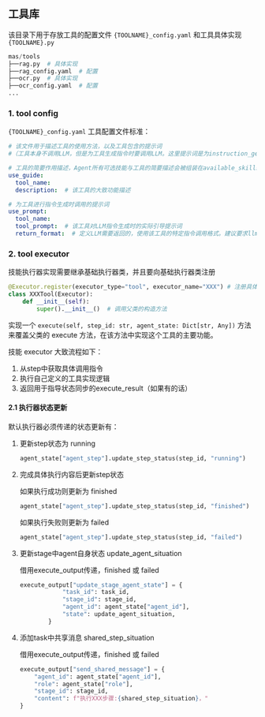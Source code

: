 ## 工具库

该目录下用于存放工具的配置文件 `{TOOLNAME}_config.yaml` 和工具具体实现 `{TOOLNAME}.py`

```python
mas/tools
├──rag.py  # 具体实现
├──rag_config.yaml  # 配置
├──ocr.py  # 具体实现
├──ocr_config.yaml  # 配置
...
```

### 1. tool config

`{TOOLNAME}_config.yaml` 工具配置文件标准：

```yaml
# 该文件用于描述工具的使用方法，以及工具包含的提示词
#（工具本身不调用LLM，但是为工具生成指令时要调用LLM。这里提示词是为instruction_generation准备的）。

# 工具的简要作用描述，Agent所有可选技能与工具的简要描述会被组装在available_skills_and_tools中
use_guide:
  tool_name: 
  description:  # 该工具的大致功能描述

# 为工具进行指令生成时调用的提示词
use_prompt:
  tool_name: 
  tool_prompt:  # 该工具对LLM指令生成时的实际引导提示词
  return_format:  # 定义LLM需要返回的，使用该工具的特定指令调用格式。建议要求llm将指令格式夹在<TOOLNAME></TOOLNAME>之间以便代码解析
```



### 2. tool executor

技能执行器实现需要继承基础执行器类，并且要向基础执行器类注册

```python
@Executor.register(executor_type="tool", executor_name="XXX") # 注册具体工具名到类型 "tool", 名称 "XXX"
class XXXTool(Executor):
    def __init__(self):
        super().__init__()  # 调用父类的构造方法
```

实现一个 `execute(self, step_id: str, agent_state: Dict[str, Any])` 方法来覆盖父类的 execute 方法，在该方法中实现这个工具的主要功能。

技能 executor 大致流程如下：

1. 从step中获取具体调用指令
2. 执行自己定义的工具实现逻辑
3. 返回用于指导状态同步的execute_result（如果有的话）





#### 2.1 执行器状态更新

默认执行器必须传递的状态更新有：

1. 更新step状态为 running

   ```python
   agent_state["agent_step"].update_step_status(step_id, "running")
   ```

2. 完成具体执行内容后更新step状态

   如果执行成功则更新为 finished

   ```python
   agent_state["agent_step"].update_step_status(step_id, "finished")
   ```

   如果执行失败则更新为 failed

   ```python
   agent_state["agent_step"].update_step_status(step_id, "failed")
   ```

3. 更新stage中agent自身状态 update_agent_situation

   借用execute_output传递，finished 或 failed

   ```python
   execute_output["update_stage_agent_state"] = {
               "task_id": task_id,
               "stage_id": stage_id,
               "agent_id": agent_state["agent_id"],
               "state": update_agent_situation,
           }
   ```

4. 添加task中共享消息 shared_step_situation

   借用execute_output传递，finished 或 failed

   ```python
   execute_output["send_shared_message"] = {
       "agent_id": agent_state["agent_id"],
       "role": agent_state["role"],
       "stage_id": stage_id,
       "content": f"执行XXX步骤:{shared_step_situation}，"
   }
   ```

